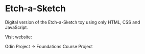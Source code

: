 # Etch-a-Sketch
Digital version of the Etch-a-Sketch toy using only HTML, CSS and JavaScript.

Visit website: 

Odin Project -> Foundations Course Project